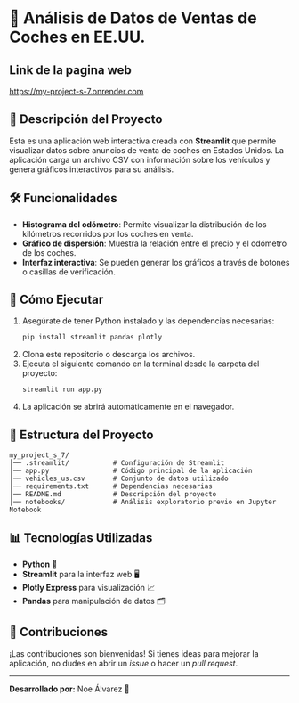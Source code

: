 # 🚗 Análisis de Datos de Ventas de Coches en EE.UU.

## Link de la pagina web
https://my-project-s-7.onrender.com

## 📌 Descripción del Proyecto
Esta es una aplicación web interactiva creada con **Streamlit** que permite visualizar datos sobre anuncios de venta de coches en Estados Unidos. La aplicación carga un archivo CSV con información sobre los vehículos y genera gráficos interactivos para su análisis.

## 🛠 Funcionalidades
- **Histograma del odómetro**: Permite visualizar la distribución de los kilómetros recorridos por los coches en venta.
- **Gráfico de dispersión**: Muestra la relación entre el precio y el odómetro de los coches.
- **Interfaz interactiva**: Se pueden generar los gráficos a través de botones o casillas de verificación.

## 🚀 Cómo Ejecutar
1. Asegúrate de tener Python instalado y las dependencias necesarias:
   ```bash
   pip install streamlit pandas plotly
   ```
2. Clona este repositorio o descarga los archivos.
3. Ejecuta el siguiente comando en la terminal desde la carpeta del proyecto:
   ```bash
   streamlit run app.py
   ```
4. La aplicación se abrirá automáticamente en el navegador.

## 📂 Estructura del Proyecto
```
my_project_s_7/
│── .streamlit/           # Configuración de Streamlit
│── app.py                # Código principal de la aplicación
│── vehicles_us.csv       # Conjunto de datos utilizado
│── requirements.txt      # Dependencias necesarias
│── README.md             # Descripción del proyecto
│── notebooks/            # Análisis exploratorio previo en Jupyter Notebook
```

## 📊 Tecnologías Utilizadas
- **Python** 🐍
- **Streamlit** para la interfaz web 🖥
- **Plotly Express** para visualización 📈
- **Pandas** para manipulación de datos 🗂

## 🤝 Contribuciones
¡Las contribuciones son bienvenidas! Si tienes ideas para mejorar la aplicación, no dudes en abrir un *issue* o hacer un *pull request*.

---
**Desarrollado por:** Noe Álvarez 🚀
